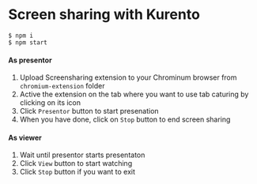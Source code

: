 # Screen sharing with Kurento

```
$ npm i
$ npm start
```

#### As presentor
1. Upload Screensharing extension to your Chrominum browser from `chromium-extension` folder
2. Active the extension on the tab where you want to use tab caturing by clicking on its icon
3. Click `Presentor` button to start presenation
4. When you have done, click on `Stop` button to end screen sharing

#### As viewer
1. Wait until presentor starts presentaton
2. Click `View` button to start watching
3. Click `Stop` button if you want to exit

